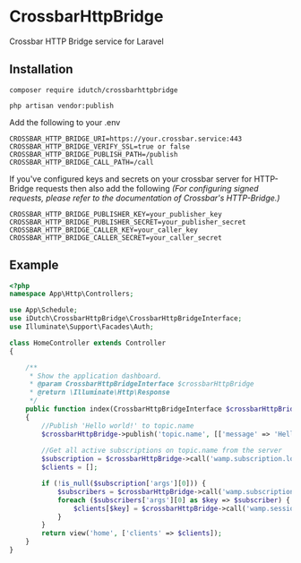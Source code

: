 # CrossbarHttpBridge
Crossbar HTTP Bridge service for Laravel

## Installation
```composer require idutch/crossbarhttpbridge```

```php artisan vendor:publish```

Add the following to your .env
```
CROSSBAR_HTTP_BRIDGE_URI=https://your.crossbar.service:443
CROSSBAR_HTTP_BRIDGE_VERIFY_SSL=true or false
CROSSBAR_HTTP_BRIDGE_PUBLISH_PATH=/publish
CROSSBAR_HTTP_BRIDGE_CALL_PATH=/call
```

If you've configured keys and secrets on your crossbar server for HTTP-Bridge requests then also add the following
_(For configuring signed requests, please refer to the documentation of Crossbar's HTTP-Bridge.)_ 
```
CROSSBAR_HTTP_BRIDGE_PUBLISHER_KEY=your_publisher_key
CROSSBAR_HTTP_BRIDGE_PUBLISHER_SECRET=your_publisher_secret
CROSSBAR_HTTP_BRIDGE_CALLER_KEY=your_caller_key
CROSSBAR_HTTP_BRIDGE_CALLER_SECRET=your_caller_secret
```
## Example

```php
<?php
namespace App\Http\Controllers;

use App\Schedule;
use iDutch\CrossbarHttpBridge\CrossbarHttpBridgeInterface;
use Illuminate\Support\Facades\Auth;

class HomeController extends Controller
{

    /**
     * Show the application dashboard.
     * @param CrossbarHttpBridgeInterface $crossbarHttpBridge
     * @return \Illuminate\Http\Response
     */
    public function index(CrossbarHttpBridgeInterface $crossbarHttpBridge)
    {
        //Publish 'Hello world!' to topic.name
        $crossbarHttpBridge->publish('topic.name', [['message' => 'Hello world!']]);
        
        //Get all active subscriptions on topic.name from the server
        $subscription = $crossbarHttpBridge->call('wamp.subscription.lookup', ['topic.name']);
        $clients = [];

        if (!is_null($subscription['args'][0])) {
            $subscribers = $crossbarHttpBridge->call('wamp.subscription.list_subscribers', [$subscription['args'][0]]);
            foreach ($subscribers['args'][0] as $key => $subscriber) {
                $clients[$key] = $crossbarHttpBridge->call('wamp.session.get', [$subscriber])['args'][0];
            }
        }
        return view('home', ['clients' => $clients]);
    }
}
``` 
